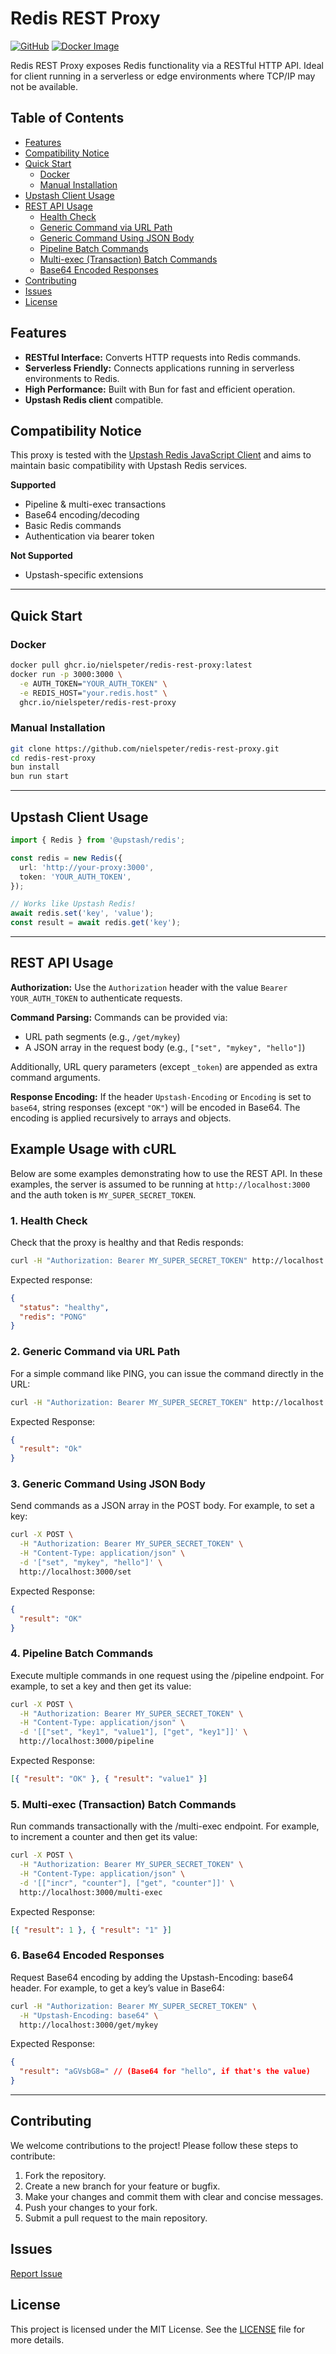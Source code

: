 # Redis REST Proxy

[![GitHub](https://img.shields.io/badge/GitHub-Repository-blue?logo=github)](https://github.com/nielspeter/redis-rest-proxy)
[![Docker Image](https://img.shields.io/badge/Docker-Package-blue?logo=docker)](https://github.com/nielspeter/redis-rest-proxy/pkgs/container/redis-rest-proxy)

Redis REST Proxy exposes Redis functionality via a RESTful HTTP API. Ideal for client running in a serverless or edge environments where TCP/IP may not be available.

## Table of Contents

- [Features](#features)
- [Compatibility Notice](#compatibility-notice)
- [Quick Start](#quick-start)
  - [Docker](#docker)
  - [Manual Installation](#manual-installation)
- [Upstash Client Usage](#upstash-client-usage)
- [REST API Usage](#rest-api-usage)
  - [Health Check](#1-health-check)
  - [Generic Command via URL Path](#2-generic-command-via-url-path)
  - [Generic Command Using JSON Body](#3-generic-command-using-json-body)
  - [Pipeline Batch Commands](#4-pipeline-batch-commands)
  - [Multi-exec (Transaction) Batch Commands](#5-multi-exec-transaction-batch-commands)
  - [Base64 Encoded Responses](#6-base64-encoded-responses)
- [Contributing](#contributing)
- [Issues](#issues)
- [License](#license)

## Features

- **RESTful Interface:** Converts HTTP requests into Redis commands.
- **Serverless Friendly:** Connects applications running in serverless environments to Redis.
- **High Performance:** Built with Bun for fast and efficient operation.
- **Upstash Redis client** compatible.

## Compatibility Notice

This proxy is tested with the [Upstash Redis JavaScript Client](https://github.com/upstash/redis-js/tree/main) and aims to maintain basic compatibility with Upstash Redis services.

**Supported**

- Pipeline & multi-exec transactions
- Base64 encoding/decoding
- Basic Redis commands
- Authentication via bearer token

**Not Supported**

- Upstash-specific extensions

---

## Quick Start

### Docker

```bash
docker pull ghcr.io/nielspeter/redis-rest-proxy:latest
docker run -p 3000:3000 \
  -e AUTH_TOKEN="YOUR_AUTH_TOKEN" \
  -e REDIS_HOST="your.redis.host" \
  ghcr.io/nielspeter/redis-rest-proxy
```

### Manual Installation

```bash
git clone https://github.com/nielspeter/redis-rest-proxy.git
cd redis-rest-proxy
bun install
bun run start
```

---

## Upstash Client Usage

```typescript
import { Redis } from '@upstash/redis';

const redis = new Redis({
  url: 'http://your-proxy:3000',
  token: 'YOUR_AUTH_TOKEN',
});

// Works like Upstash Redis!
await redis.set('key', 'value');
const result = await redis.get('key');
```

---

## REST API Usage

**Authorization:** Use the `Authorization` header with the value `Bearer YOUR_AUTH_TOKEN` to authenticate requests.

**Command Parsing:** Commands can be provided via:

- URL path segments (e.g., `/get/mykey`)
- A JSON array in the request body (e.g., `["set", "mykey", "hello"]`)

Additionally, URL query parameters (except `_token`) are appended as extra command arguments.

**Response Encoding:** If the header `Upstash-Encoding` or `Encoding` is set to `base64`, string responses (except `"OK"`) will be encoded in Base64. The encoding is applied recursively to arrays and objects.

## Example Usage with cURL

Below are some examples demonstrating how to use the REST API. In these examples, the server is assumed to be running at `http://localhost:3000` and the auth token is `MY_SUPER_SECRET_TOKEN`.

### 1. Health Check

Check that the proxy is healthy and that Redis responds:

```bash
curl -H "Authorization: Bearer MY_SUPER_SECRET_TOKEN" http://localhost:3000/health
```

Expected response:

```json
{
  "status": "healthy",
  "redis": "PONG"
}
```

### 2. Generic Command via URL Path

For a simple command like PING, you can issue the command directly in the URL:

```bash
curl -H "Authorization: Bearer MY_SUPER_SECRET_TOKEN" http://localhost:3000/set/mykey/hello
```

Expected Response:

```json
{
  "result": "Ok"
}
```

### 3. Generic Command Using JSON Body

Send commands as a JSON array in the POST body. For example, to set a key:

```bash
curl -X POST \
  -H "Authorization: Bearer MY_SUPER_SECRET_TOKEN" \
  -H "Content-Type: application/json" \
  -d '["set", "mykey", "hello"]' \
  http://localhost:3000/set
```

Expected Response:

```json
{
  "result": "OK"
}
```

### 4. Pipeline Batch Commands

Execute multiple commands in one request using the /pipeline endpoint. For example, to set a key and then get its value:

```bash
curl -X POST \
  -H "Authorization: Bearer MY_SUPER_SECRET_TOKEN" \
  -H "Content-Type: application/json" \
  -d '[["set", "key1", "value1"], ["get", "key1"]]' \
  http://localhost:3000/pipeline
```

Expected Response:

```json
[{ "result": "OK" }, { "result": "value1" }]
```

### 5. Multi‑exec (Transaction) Batch Commands

Run commands transactionally with the /multi-exec endpoint. For example, to increment a counter and then get its value:

```bash
curl -X POST \
  -H "Authorization: Bearer MY_SUPER_SECRET_TOKEN" \
  -H "Content-Type: application/json" \
  -d '[["incr", "counter"], ["get", "counter"]]' \
  http://localhost:3000/multi-exec
```

Expected Response:

```json
[{ "result": 1 }, { "result": "1" }]
```

### 6. Base64 Encoded Responses

Request Base64 encoding by adding the Upstash-Encoding: base64 header. For example, to get a key’s value in Base64:

```bash
curl -H "Authorization: Bearer MY_SUPER_SECRET_TOKEN" \
  -H "Upstash-Encoding: base64" \
  http://localhost:3000/get/mykey
```

Expected Response:

```json
{
  "result": "aGVsbG8=" // (Base64 for "hello", if that's the value)
}
```

---

## Contributing

We welcome contributions to the project! Please follow these steps to contribute:

1. Fork the repository.
2. Create a new branch for your feature or bugfix.
3. Make your changes and commit them with clear and concise messages.
4. Push your changes to your fork.
5. Submit a pull request to the main repository.

## Issues

[Report Issue](https://github.com/nielspeter/redis-rest-proxy/issues)

## License

This project is licensed under the MIT License. See the [LICENSE](LICENSE) file for more details.
